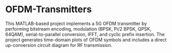 # OFDM-Transmitters
This MATLAB-based project implements a 5G OFDM transmitter by performing bitstream encoding, modulation (BPSK, Pi/2 BPSK, QPSK, 64QAM), serial-to-parallel conversion, IFFT, and cyclic prefix insertion. The project generates time-domain plots of OFDM symbols and includes a direct up-conversion circuit diagram for RF transmission. 
